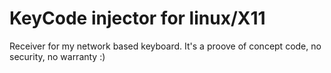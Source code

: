 # KeyCode injector for linux/X11

Receiver for my network based keyboard. It's a proove of concept code, no security, no warranty :)
